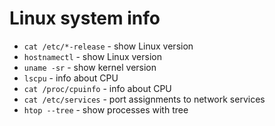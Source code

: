 # Linux system info

- `cat /etc/*-release` - show Linux version
- `hostnamectl` - show Linux version
- `uname -sr` - show kernel version
- `lscpu` - info about CPU
- `cat /proc/cpuinfo` - info about CPU
- `cat /etc/services` - port assignments to network services
- `htop --tree` - show processes with tree
